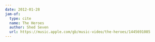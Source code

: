 ```yaml
---
date: 2012-01-28
jam-of:
  type: cite
  name: The Heroes
  author: Shed Seven
  url: https://music.apple.com/gb/music-video/the-heroes/1445691085
---
```

